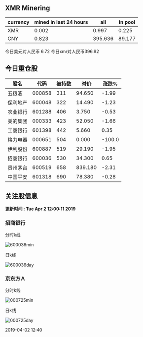 ## XMR Minering

|currency|mined in last 24 hours|all|in pool|
|---|---|---|---|
|XMR|0.002|0.997|0.225|
|CNY|0.823|395.636|89.177|

今日美元对人民币 6.72	今日xmr对人民币396.92


## 今日重仓股 

|股名|代码|被持数|时价|涨跌%|
|---|---|---|---|---|
|五粮液|000858|311|94.650|-1.99|
|保利地产|600048|322|14.490|-1.23|
|农业银行|601288|406|3.750|-0.53|
|美的集团|000333|423|52.050|-1.66|
|工商银行|601398|442|5.660|0.35|
|格力电器|000651|504|0.000|-100.0|
|伊利股份|600887|519|29.190|-1.95|
|招商银行|600036|530|34.300|0.65|
|贵州茅台|600519|658|839.180|-2.31|
|中国平安|601318|690|78.380|-0.28|

## 关注股信息
**更新时间 : Tue Apr  2 12:00:11 2019**
### 招商银行 
分时k线

![600036min](http://image.sinajs.cn/newchart/min/n/sh600036.gif)

日k线

![600036day](http://image.sinajs.cn/newchart/daily/n/sh600036.gif)

### 京东方Ａ 
分时k线

![000725min](http://image.sinajs.cn/newchart/min/n/sz000725.gif)

日k线

![000725day](http://image.sinajs.cn/newchart/daily/n/sz000725.gif)

2019-04-02 12:40